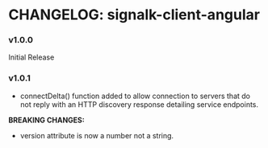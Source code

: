 # CHANGELOG: signalk-client-angular

### v1.0.0

Initial Release

### v1.0.1

- connectDelta() function added to allow connection to servers that do not reply with an HTTP discovery response detailing service endpoints.

**BREAKING CHANGES:**

- version attribute is now a number not a string.

